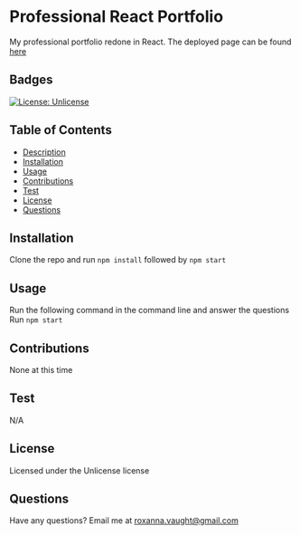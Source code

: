 # Professional React Portfolio
  My professional portfolio redone in React. The deployed page can be found [here](http://roxyvaught.github.io/react-portfolio)

  ## Badges 
  [![License: Unlicense](https://img.shields.io/badge/license-Unlicense-blue.svg)](http://unlicense.org/)

  ## Table of Contents 
  * [Description](#description)
  * [Installation](#installation)
  * [Usage](#usage)
  * [Contributions](#contributions)
  * [Test](#test)
  * [License](#license)
  * [Questions](#questions)

  ## Installation
  Clone the repo and run `npm install` followed by `npm start`
  
  ## Usage
  Run the following command in the command line and answer the questions Run `npm start`

  ## Contributions
  None at this time
  
  ## Test
  N/A

  ## License
  Licensed under the Unlicense license

  ## Questions
  Have any questions? Email me at roxanna.vaught@gmail.com

